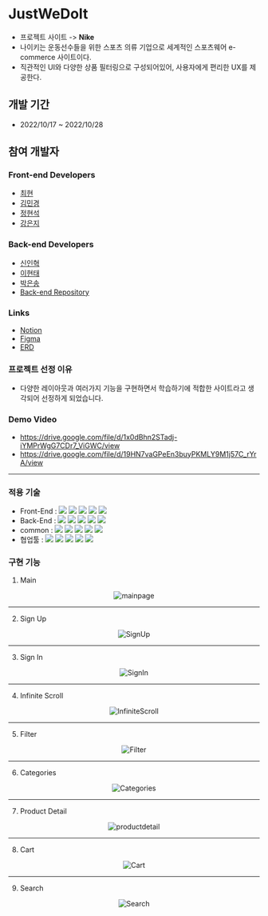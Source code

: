 # JustWeDoIt 

- 프로젝트 사이트 -> **Nike**
- 나이키는 운동선수들을 위한 스포츠 의류 기업으로 세계적인 스포츠웨어 e-commerce 사이트이다. 
- 직관적인 UI와 다양한 상품 필터링으로 구성되어있어, 사용자에게 편리한 UX를 제공한다.

## 개발 기간
- 2022/10/17 ~ 2022/10/28


## 참여 개발자
### Front-end Developers
- [최현](https://github.com/choigus98)
- [김민경](https://github.com/KMK99cone)
- [정현석](https://github.com/Sn-bow)
- [강은지](https://github.com/imchloedev)

### Back-end Developers
- [신인혁](https://github.com/ShinInHuck)
- [이현태](https://github.com/iflov)
- [박은송](https://github.com/Eunsong-Park)
- [Back-end Repository](https://github.com/wecode-bootcamp-korea/38-1st-JustWeDoIt-backend)

### Links
- [Notion](https://coordinated-roquefort-606.notion.site/38-5-JustWeDoIt-02fa09e5f9454d9e9f5e784187570a99)
- [Figma](https://www.figma.com/file/yAentcZEkANNjqu5Q3SyS0/justwedoit?node-id=0%3A1)
- [ERD](https://dbdiagram.io/d/63521f6c4709410195ad4757)

### 프로젝트 선정 이유
- 다양한 레이아웃과 여러가지 기능을 구현하면서 학습하기에 적합한 사이트라고 생각되어 선정하게 되었습니다.

### Demo Video
- https://drive.google.com/file/d/1x0dBhn2STadj-iYMPrWgG7CDr7_ViGWC/view
- https://drive.google.com/file/d/19HN7vaGPeEn3buyPKMLY9M1j57C_rYrA/view

---

### 적용 기술

- Front-End : <img src="https://img.shields.io/badge/Javscript-F7DF1E?style=flat&logo=javascript&logoColor=white"/> <img src="https://img.shields.io/badge/React.js-61DAFB?style=flat&logo=React&logoColor=white"/> <img src="https://img.shields.io/badge/sass-CC6699?style=flat&logo=sass&logoColor=white"/> <img src="https://img.shields.io/badge/React Router-CA4245?style=flat&logo=ReactRouter&logoColor=white"/> <img src="https://img.shields.io/badge/Create React App-09D3AC?style=flat&logo=CreateReactApp&logoColor=white"/>
- Back-End : <img src="https://img.shields.io/badge/Node.js-339933?style=flat&logo=Node.js&logoColor=white"/> <img src="https://img.shields.io/badge/Express-000000?style=flat&logo=Express&logoColor=white"/> <img src="https://img.shields.io/badge/MySQL-4479A1?style=flat&logo=MySQL&logoColor=white"/> <img src="https://img.shields.io/badge/EC2-FF9900?style=flat&logo=AmazonEC2&logoColor=white"/> <img src="https://img.shields.io/badge/RDS-527FFF?style=flat&logo=AmazonRDS&logoColor=white"/> 
- common : <img src="https://img.shields.io/badge/Git-F05032?style=flat&logo=Git&logoColor=white"/> <img src="https://img.shields.io/badge/GitHub-181717?style=flat&logo=GitHub&logoColor=white"/> <img src="https://img.shields.io/badge/AWS-232F3E?style=flat&logo=AmazonAWS&logoColor=white"/> <img src="https://img.shields.io/badge/ESLint-4B32C3?style=flat&logo=AmazonAWS&logoColor=white"/> <img src="https://img.shields.io/badge/Prettier-F7B93E?style=flat&logo=prettier&logoColor=white"/>
- 협업툴 : <img src="https://img.shields.io/badge/Notion-000000?style=flat&logo=Notion&logoColor=white"/> <img src="https://img.shields.io/badge/Slack-4A154B?style=flat&logo=Slack&logoColor=white"/> <img src="https://img.shields.io/badge/Trello-0052CC?style=flat&logo=Trello&logoColor=white"/> <img src="https://img.shields.io/badge/Figma-F24E1E?style=flat&logo=Figma&logoColor=white"/> <img src="https://img.shields.io/badge/PostMan-FF6C37?style=flat&logo=PostMan&logoColor=white"/>


### 구현 기능
1. Main

<div align="center">
  
![mainpage](https://user-images.githubusercontent.com/70960594/198539167-043192e3-dc44-49b9-87a4-bd5f5c49ddb5.gif)
  
</div>

---


2. Sign Up
<div align="center">
  
  ![SignUp](https://user-images.githubusercontent.com/70960594/198539664-7788560a-4eef-4df0-98b6-5df3d357ba99.gif)
  
</div>

---

3. Sign In

<div align="center">
  
![SignIn](https://user-images.githubusercontent.com/70960594/198539736-6da97d5a-3bb9-40b2-9c94-ae52c4cbaa9a.gif)

</div>

---

4. Infinite Scroll

<div align="center">
  
![InfiniteScroll](https://user-images.githubusercontent.com/70960594/198539779-65de330b-b90f-42fc-b0e6-333ef86a5fd5.gif)

</div>

---

5. Filter

<div align="center">
  
![Filter](https://user-images.githubusercontent.com/70960594/198539823-21395c60-fb52-4765-8ca8-2913ff975a14.gif)

</div>

---

6. Categories

<div align="center">
  
![Categories](https://user-images.githubusercontent.com/70960594/198539860-22a12854-4702-4fa1-a426-36a3fa79d73a.gif)

</div>

---

7. Product Detail

<div align="center">
  
![productdetail](https://user-images.githubusercontent.com/70960594/198539907-4378365d-caa1-478f-8583-5dec44a6d492.gif)

</div>

---

8. Cart

<div align="center">
  
![Cart](https://user-images.githubusercontent.com/70960594/198539958-2ad4bf52-e89e-4c8b-91fa-d9726a47d78a.gif)

</div>

---

9. Search

<div align="center">
  
![Search](https://user-images.githubusercontent.com/70960594/198539983-01ee0550-00eb-4a9f-ab5b-fd2c4a6c6ed6.gif)
  
</div>



















